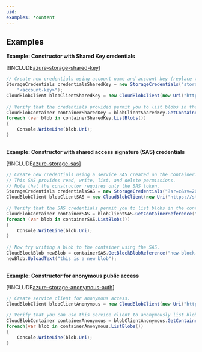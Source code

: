 ```yaml
---
uid: 
examples: *content
---
```

## Examples  
 **Example: Constructor with Shared Key credentials**  
  
 [!INCLUDE[azure-storage-shared-key](../Token/azure-storage-shared-key_md.md)]  
  
```c#  
// Create new credentials using account name and account key (replace the placeholder below with yours).  
StorageCredentials credentialsSharedKey = new StorageCredentials("storagesample",   
    "<account-key>");  
CloudBlobClient blobClientSharedKey = new CloudBlobClient(new Uri("https://storagesample.blob.core.windows.net/"), credentialsSharedKey);  
  
// Verify that the credentials provided permit you to list blobs in the container.  
CloudBlobContainer containerSharedKey = blobClientSharedKey.GetContainerReference("private-container");  
foreach (var blob in containerSharedKey.ListBlobs())  
{  
    Console.WriteLine(blob.Uri);  
}  
  
```  
  
 **Example: Constructor with shared access signature (SAS) credentials**  
  
 [!INCLUDE[azure-storage-sas](../Token/azure-storage-sas_md.md)]  
  
```c#  
// Create new credentials using a service SAS created on the container.  
// This SAS provides read, write, list, and delete permissions.  
// Note that the constructor requires only the SAS token.  
StorageCredentials credentialsSAS = new StorageCredentials("?sr=c&sv=2015-02-21&st=2016-08-10T14%3A23%3A47Z&se=2016-08-13T15%3A23%3A47Z&sp=rwdl&sig=OkNf9f2EecH9mtPVztOm0978lqtYNpcEzaUg2sWrJOs%3D");  
CloudBlobClient blobClientSAS = new CloudBlobClient(new Uri("https://storagesample.blob.core.windows.net/"), credentialsSAS);  
  
// Verify that the SAS credentials permit you to list blobs in the container.  
CloudBlobContainer containerSAS = blobClientSAS.GetContainerReference("private-container");  
foreach (var blob in containerSAS.ListBlobs())  
{  
    Console.WriteLine(blob.Uri);  
}  
  
// Now try writing a blob to the container using the SAS.  
CloudBlockBlob newBlob = containerSAS.GetBlockBlobReference("new-block-blob.txt");  
newBlob.UploadText("this is a new blob");  
  
```  
  
 **Example: Constructor for anonymous public access**  
  
 [!INCLUDE[azure-storage-anonymous-auth](../Token/azure-storage-anonymous-auth_md.md)]  
  
```c#  
// Create service client for anonymous access.  
CloudBlobClient blobClientAnonymous = new CloudBlobClient(new Uri("https://storagesample.blob.core.windows.net/"));  
  
// Verify that you can use this service client to anonymously list blobs in the container.  
CloudBlobContainer containerAnonymous = blobClientAnonymous.GetContainerReference("public-container");  
foreach(var blob in containerAnonymous.ListBlobs())  
{  
    Console.WriteLine(blob.Uri);  
}  
  
```